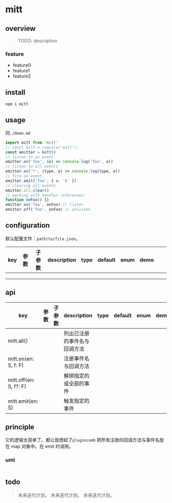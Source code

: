 # mitt

## overview

> TODO: description

### feature

- feature0
- feature1
- feature2

## install

`npm i mitt`

## usage

同`./demo.md`

```js
import mitt from 'mitt'
// const mitt = require('mitt');
const emitter = mitt()
// listen to an event
emitter.on('foo', (e) => console.log('foo', e))
// listen to all events
emitter.on('*', (type, e) => console.log(type, e))
// fire an event
emitter.emit('foo', { a: 'b' })
// clearing all events
emitter.all.clear()
// working with handler references:
function onFoo() {}
emitter.on('foo', onFoo) // listen
emitter.off('foo', onFoo) // unlisten
```

## configuration

默认配置文件：`path/to/file.json`。

<!-- prettier-ignore-start -->
|key|参数|子参数|description|type|default|enum|demo|||
|-|-|-|-|-|-|-|-|-|-|
|||||||||||
|||||||||||
|||||||||||
<!-- prettier-ignore-end -->

## api

<!-- prettier-ignore-start -->
|key|参数|子参数|description|type|default|enum|demo|||
|-|-|-|-|-|-|-|-|-|-|
|mitt.all()|||列出已注册的事件名与回调方法|||||||
|mitt.on(en: S, f: F)|||注册事件名与回调方法|||||||
|mitt.off(en: S, f?: F)|||解绑指定的或全部的事件|||||||
|mitt.emit(en: S)|||触发指定的事件|||||||
<!-- prettier-ignore-end -->

## principle

它的逻辑太简单了。都让我想起了`plugincomb`
把所有注册的回调方法与事件名放在 map 对象中。在 emit 时调用。

### uml

```

```

## todo

> 未来迭代计划。
> 未来迭代计划。
> 未来迭代计划。
